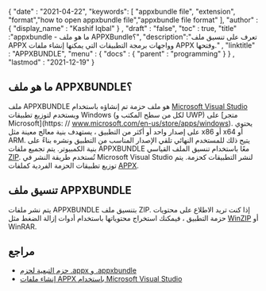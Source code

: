 {
  "date" : "2021-04-22",
  "keywords": [ "appxbundle file", "extension", "format","how to open appxbundle file","appxbundle file format" ],
  "author" : {
    "display_name" : "Kashif Iqbal"
} ,
  "draft" : "false",
  "toc" : true,
  "title" :"appxbundle - ما هو ملف APPXBundle؟",
  "description":"تعرف على تنسيق ملف APPX وواجهات برمجة التطبيقات التي يمكنها إنشاء ملفات APPX وفتحها." ,
  "linktitle" : "APPXBUNDLE",
  "menu" : {
    "docs" : {
      "parent" : "programming"
}
} ,
  "lastmod" : "2021-12-19"
}

## ما هو ملف APPXBUNDLE؟

ملف APPXBUNDLE هو ملف حزمة تم إنشاؤه باستخدام [Microsoft Visual Studio](https://visualstudio.microsoft.com/) ويستخدم لتوزيع تطبيقات Windows (لكل من سطح المكتب و UWP) على [متجر Microsoft](https: // www.microsoft.com/en-us/store/apps/windows). يحتوي على إصدار واحد أو أكثر من التطبيق ، يستهدف بنية معالج معينة مثل x86 أو x64 أو ARM. يتيح ذلك للمستخدم النهائي تلقي الإصدار المناسب من التطبيق ونشره بناءً على بنية الكمبيوتر. يتم تجميع ملفات APPXBUNDLE معًا باستخدام تنسيق الملف القياسي [ZIP](/ar/compression/zip/). تُستخدم طريقة النشر في Microsoft Visual Studio لنشر التطبيقات كحزمة. يتم توزيع تطبيقات الحزمة الفردية كملفات [APPX](/ar/programming/appx/).

## تنسيق ملف APPXBUNDLE

يتم نشر ملفات APPXBUNDLE بتنسيق ملف ZIP. إذا كنت تريد الاطلاع على محتويات حزمة التطبيق ، فيمكنك استخراج محتوياتها باستخدام أدوات إزالة الضغط مثل [WinZIP](https://www.winzip.com/en/) أو WinRAR.

## مراجع

* [حزم التبعية لحزم .appx و .appxbundle](https://www.ibm.com/docs/en/maas360؟topic=catalog-dependency-packages-appx-appxbundle-packages)
* [إنشاء ملفات APPX باستخدام Microsoft Visual Studio](https://learn.microsoft.com/en-us/windows/msix/desktop/vs-package-overview)

